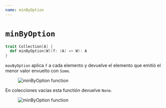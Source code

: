```yaml
---
name: minByOption
---
```


# `minByOption`

~~~ scala
trait Collection[A] {
  def minByOption[W](f: (A) => W): A
}
~~~

`maxByOption` aplica `f` a cada elemento y devuelve el elemento que emitió el menor valor envuelto con `Some`.

<figure class="diagram">
  <img src="../images/minByOption.svg" alt="minByOption function">
  <!-- <figcaption class="diagram-desc"></figcaption> -->
</figure>

En colecciones vacías esta functión devuelve `None`.

<figure class="diagram">
  <img src="../images/minByOption.2.svg" alt="minByOption function">
  <!-- <figcaption class="diagram-desc"></figcaption> -->
</figure>
